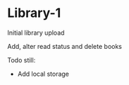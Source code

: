 # Library-1
Initial library upload

Add, alter read status and delete books

Todo still:
 - Add local storage
